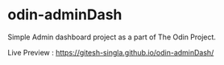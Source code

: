 # odin-adminDash
Simple Admin dashboard project as a part of The Odin Project.

Live Preview : https://gitesh-singla.github.io/odin-adminDash/